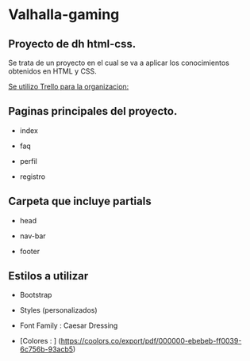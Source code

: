 ﻿# Valhalla-gaming


## Proyecto de dh html-css.



Se trata de un proyecto en el cual se va a aplicar los conocimientos obtenidos en HTML y CSS.



[Se utilizo Trello para la organizacion:](https://trello.com/b/rfzAaO4k/valhalla-gaming)



## Paginas principales del proyecto.

+ index

+ faq

+ perfil

+ registro



## Carpeta que incluye partials

+ head

+ nav-bar

+ footer



## Estilos a utilizar

+ Bootstrap

+ Styles (personalizados)

+ Font Family : Caesar Dressing

+ [Colores : ] (https://coolors.co/export/pdf/000000-ebebeb-ff0039-6c756b-93acb5)

